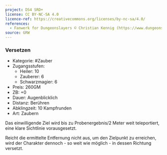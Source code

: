 ```yaml
---
project: DS4 SRD+
license: CC BY-NC-SA 4.0
licence-ref: https://creativecommons.org/licenses/by-nc-sa/4.0/
references: 
  - Fanwerk for Dungeonslayers © Christian Kennig (https://www.dungeonslayers.net/)
source: GRW
---
```


### Versetzen

- Kategorie: #Zauber
- Zugangsstufen:
  - Heiler: 10
  - Zauberer: 6
  - Schwarzmagier: 6
- Preis: 260GM
- ZB: +0
- Dauer: Augenblicklich
- Distanz: Berühren
- Abklingzeit: 10 Kampfrunden
- Art: Zaubern

Das einwilligende Ziel wird bis zu Probenergebnis/2 Meter weit teleportiert, eine klare Sichtlinie vorausgesetzt.

Reicht die ermittelte Entfernung nicht aus, um den Zielpunkt zu erreichen, wird der Charakter dennoch - so weit wie möglich - in dessen Richtung versetzt.

